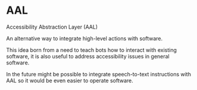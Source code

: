 # AAL
Accessibility Abstraction Layer (AAL)

An alternative way to integrate high-level actions with software.

This idea born from a need to teach bots how to interact with existing software, it is also useful to address accessibility issues in general software.

In the future might be possible to integrate speech-to-text instructions with AAL so it would be even easier to operate software.
